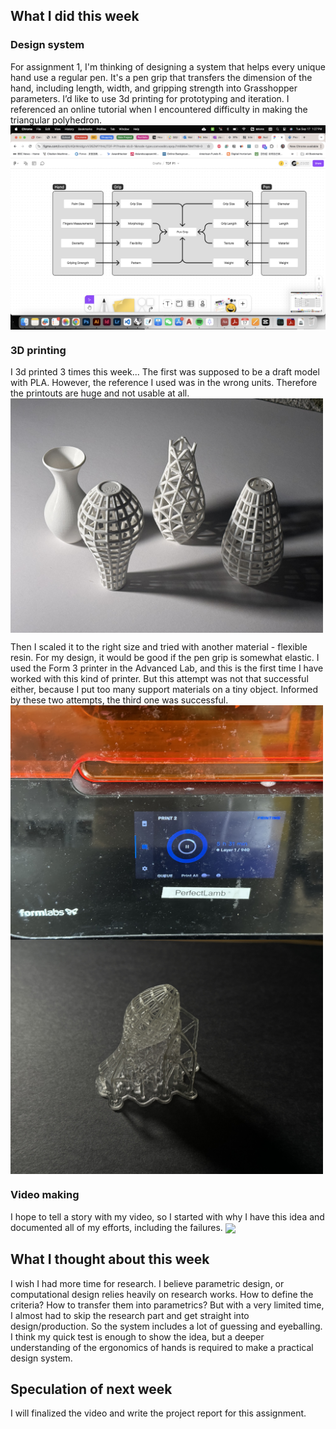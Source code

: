## What I did this week
### Design system
For assignment 1, I'm thinking of designing a system that helps every unique hand use a regular pen. It's a pen grip that transfers the dimension of the hand, including length, width, and gripping strength into Grasshopper parameters. I’d like to use 3d printing for prototyping and iteration.
I referenced an online tutorial when I encountered difficulty in making the triangular polyhedron.  
<img src="/Week3/diagram.png" width ="1000" align="center">


### 3D printing
I 3d printed 3 times this week...
The first was supposed to be a draft model with PLA. However, the reference I used was in the wrong units. Therefore the printouts are huge and not usable at all.\
<img src="/Week3/IMG_1920.jpg" width ="500" align="center">

Then I scaled it to the right size and tried with another material - flexible resin. For my design, it would be good if the pen grip is somewhat elastic. I used the Form 3 printer in the Advanced Lab, and this is the first time I have worked with this kind of printer. But this attempt was not that successful either, because I put too many support materials on a tiny object.
Informed by these two attempts, the third one was successful. \
<img src="/Week3/IMG_1924.jpg" width ="500" align="center">
<img src="/Week3/IMG_1949.jpg" width ="500" align="center">


### Video making
I hope to tell a story with my video, so I started with why I have this idea and documented all of my efforts, including the failures. 
<img src="/Week3/video.jpg" width ="500" align="center">

## What I thought about this week
I wish I had more time for research. I believe parametric design, or computational design relies heavily on research works. How to define the criteria? How to transfer them into parametrics? But with a very limited time, I almost had to skip the research part and get straight into design/production. So the system includes a lot of guessing and eyeballing. I think my quick test is enough to show the idea, but a deeper understanding of the ergonomics of hands is required to make a practical design system.


## Speculation of next week
I will finalized the video and write the project report for this assignment.
